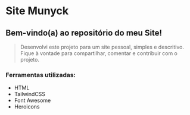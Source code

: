 # Site Munyck

## Bem-vindo(a) ao repositório do meu Site!

> Desenvolvi este projeto para um site pessoal, simples e descritivo. Fique à vontade para compartilhar, comentar e contribuir com o projeto.

### Ferramentas utilizadas:
* HTML 
* TailwindCSS
* Font Awesome
* Heroicons

